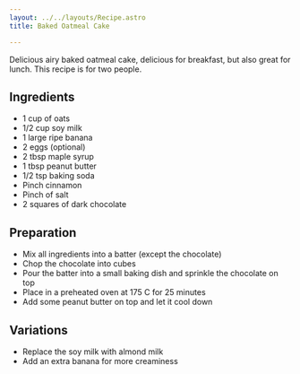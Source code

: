 ```yaml
---
layout: ../../layouts/Recipe.astro
title: Baked Oatmeal Cake

---
```


Delicious airy baked oatmeal cake, delicious for breakfast, but also great for lunch. This recipe is for two people.

## Ingredients

* 1 cup of oats
* 1/2 cup soy milk
* 1 large ripe banana
* 2 eggs (optional)
* 2 tbsp maple syrup
* 1 tbsp peanut butter
* 1/2 tsp baking soda
* Pinch cinnamon
* Pinch of salt
* 2 squares of dark chocolate


## Preparation

* Mix all ingredients into a batter (except the chocolate)
* Chop the chocolate into cubes
* Pour the batter into a small baking dish and sprinkle the chocolate on top
* Place in a preheated oven at 175 C for 25 minutes
* Add some peanut butter on top and let it cool down

## Variations

* Replace the soy milk with almond milk
* Add an extra banana for more creaminess